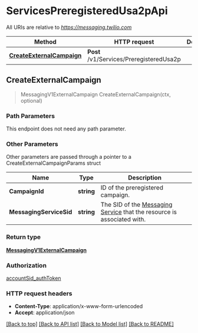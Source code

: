# ServicesPreregisteredUsa2pApi

All URIs are relative to *https://messaging.twilio.com*

Method | HTTP request | Description
------------- | ------------- | -------------
[**CreateExternalCampaign**](ServicesPreregisteredUsa2pApi.md#CreateExternalCampaign) | **Post** /v1/Services/PreregisteredUsa2p | 



## CreateExternalCampaign

> MessagingV1ExternalCampaign CreateExternalCampaign(ctx, optional)





### Path Parameters

This endpoint does not need any path parameter.

### Other Parameters

Other parameters are passed through a pointer to a CreateExternalCampaignParams struct


Name | Type | Description
------------- | ------------- | -------------
**CampaignId** | **string** | ID of the preregistered campaign.
**MessagingServiceSid** | **string** | The SID of the [Messaging Service](https://www.twilio.com/docs/messaging/api/service-resource) that the resource is associated with.

### Return type

[**MessagingV1ExternalCampaign**](MessagingV1ExternalCampaign.md)

### Authorization

[accountSid_authToken](../README.md#accountSid_authToken)

### HTTP request headers

- **Content-Type**: application/x-www-form-urlencoded
- **Accept**: application/json

[[Back to top]](#) [[Back to API list]](../README.md#documentation-for-api-endpoints)
[[Back to Model list]](../README.md#documentation-for-models)
[[Back to README]](../README.md)

